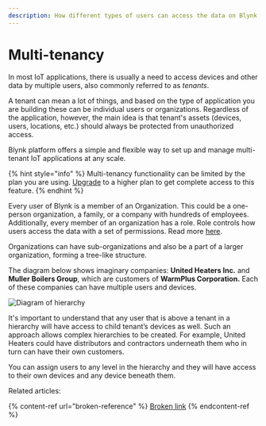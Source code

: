 ```yaml
---
description: How different types of users can access the data on Blynk platform
---
```


# Multi-tenancy

In most IoT applications, there is usually a need to access devices and other data by multiple users, also commonly referred to as _tenants_.

A tenant can mean a lot of things, and based on the type of application you are building these can be individual users or organizations. Regardless of the application, however, the main idea is that tenant's assets (devices, users, locations, etc.) should always be protected from unauthorized access.

Blynk platform offers a simple and flexible way to set up and manage multi-tenant IoT applications at any scale.

{% hint style="info" %}
Multi-tenancy functionality can be limited by the plan you are using. [Upgrade](https://blynk.io/pricing) to a higher plan to get complete access to this feature.
{% endhint %}

Every user of Blynk is a member of an Organization. This could be a one-person organization, a family, or a company with hundreds of employees. Additionally, every member of an organization has a role. Role controls how users access the data with a set of permissions. Read more [here](../blynk.console/settings/access.md).

Organizations can have sub-organizations and also be a part of a larger organization, forming a tree-like structure.

The diagram below shows imaginary companies: **United Heaters Inc.** and **Muller Boilers Group**, which are customers of **WarmPlus Corporation.** Each of these companies can have multiple users and devices.

![Diagram of hierarchy](../.gitbook/assets/image-placeholder.png)

It's important to understand that any user that is above a tenant in a hierarchy will have access to child tenant’s devices as well. Such an approach allows complex hierarchies to be created. For example, United Heaters could have distributors and contractors underneath them who in turn can have their own customers.

You can assign users to any level in the hierarchy and they will have access to their own devices and any device beneath them.

Related articles:

{% content-ref url="broken-reference" %}
[Broken link](broken-reference)
{% endcontent-ref %}
